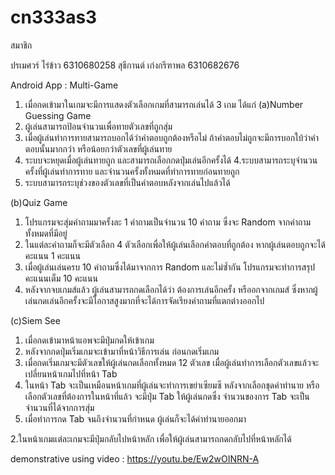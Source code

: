 # cn333as3

สมาชิก

ปรเมศวร์ ไร่ข้าว 6310680258
สุธีกานต์ เก่งกรีฑาพล 6310682676

Android App : Multi-Game

1. เมื่อกดเข้ามาในเกมจะมีการแสดงตัวเลือกเกมที่สามารถเล่นได้ 3 เกม ได้แก่
(a)Number Guessing Game
  1. ผู้เล่นสามารถป้อนจำนวนเพื่อทายตัวเลขที่ถูกสุ่ม
  2. เมื่อผู้เล่นทำการทายสามารถบอกได้ว่าคำตอบถูกต้องหรือไม่ ถ้าคำตอบไม่ถูกจะมีการบอกใบ้ว่าคำตอบนั้นมากกว่า หรือน้อยกว่าตัวเลขที่ผู้เล่นทาย
  3. ระบบจะหยุดเมื่อผู้เล่นทายถูก และสามารถเลือกกดปุ่มเล่นอีกครั้งได้
  4.ระบบสามารถระบุจำนวนครั้งที่ผู้เล่นทำการทาย และจำนวนครั้งทั้งหมดที่ทำการทายก่อนทายถูก
  5. ระบบสามารถระบุช่วงของตัวเลขที่เป็นคำตอบหลังจากเล่นไปแล้วได้
    
(b)Quiz Game
  1. โปรแกรมจะสุ่มคำถามมาครั้งละ 1 คำถามเป็นจำนวน 10 คำถาม ซึ่งจะ Random จากคำถามทั้งหมดที่มีอยู่
  2. ในแต่ละคำถามก็จะมีตัวเลือก 4 ตัวเลือกเพื่อให้ผู้เล่นเลือกคำตอบที่ถูกต้อง หากผู้เล่นตอบถูกจะได้คะแนน 1 คะแนน
  3. เมื่อผู้เล่นเล่นครบ 10 คำถามซึ่งได้มาจากการ Random และไม่ซ้ำกัน โปรแกรมจะทำการสรุปคะแนนเต็ม 10 คะแนน
  4. หลังจากจบเกมส์แล้ว ผู้เล่นสามารถกดเลือกได้ว่า ต้องการเล่นอีกครั้ง หรืออกจากเกมส์ ซึ่งหากผู้เล่นกดเล่นอีกครั้งจะมีโอกาสสูงมากที่จะได้การจัดเรียงคำถามที่แตกต่างออกไป
    
(c)Siem See
  1. เมื่อกดเข้ามาหน้าแอพจะมีปุ่มกดให้เข้าเกม
  2. หลังจากกดปุ่มเริ่มเกมจะเข้ามาที่หน้าวิธีการเล่น ก่อนกดเริ่มเกม
  3. เมื่อกดเริ่มเกมจะมีตัวเลขให้ผู้เล่นกดเลือกทั้งหมด 12 ตัวเลข เมื่อผู้เล่นทำการเลือกตัวเลขแล้วจะเปลี่ยนหน้าเกมไปที่หน้า Tab
  4. ในหน้า Tab จะเป็นเหมือนหน้าเกมที่ผู้เล่นจะทำการเขย่าเซียมซี หลังจากเลือกชุดคำทำนาย หรือเลือกตัวเลขที่ต้องการในหน้าที่แล้ว จะมีปุ่ม Tab ให้ผู้เล่นกดซึ่ง
     จำนวนของการ Tab จะเป็นจำนวนที่ได้จากการสุ่ม 
  5. เมื่อทำการกด Tab จนถึงจำนวนที่กำหนด ผู้เล่นก็จะได้คำทำนายออกมา
    
2.ในหน้าเกมแต่ละเกมจะมีปุ่มกลับไปหน้าหลัก เพื่อให้ผู้เล่นสามารถกดกลับไปที่หน้าหลักได้ 

demonstrative using video : https://youtu.be/Ew2wOINRN-A
